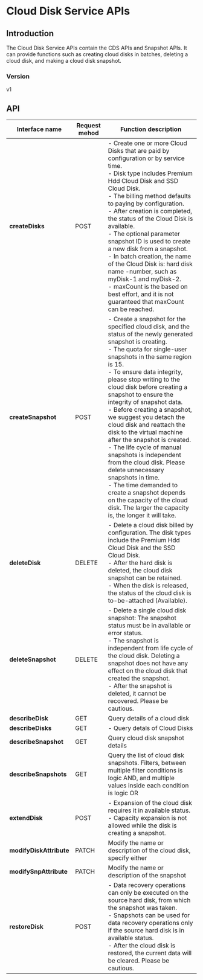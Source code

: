 # Cloud Disk Service APIs


## Introduction
The Cloud Disk Service APIs contain the CDS APIs and Snapshot APIs. It can provide functions such as creating cloud disks in batches, deleting a cloud disk, and making a cloud disk snapshot.


### Version
v1


## API
|Interface name|Request mehod|Function description|
|---|---|---|
|**createDisks**|POST|\-   Create one or more Cloud Disks that are paid by configuration or by service time.</br>\-   Disk type includes Premium Hdd Cloud Disk and SSD Cloud Disk.</br>\-   The billing method defaults to paying by configuration.</br>\-   After creation is completed, the status of the Cloud Disk is available.</br>\-   The optional parameter snapshot ID is used to create a new disk from a snapshot.</br>\-   In batch creation, the name of the Cloud Disk is: hard disk name \-number, such as myDisk\-1 and myDisk\-2.</br>\-   maxCount is the based on best effort, and it is not guaranteed that maxCount can be reached.</br>|
|**createSnapshot**|POST|\-   Create a snapshot for the specified cloud disk, and the status of the newly generated snapshot is creating.</br>\-   The quota for single\-user snapshots in the same region is 15.</br>\-   To ensure data integrity, please stop writing to the cloud disk before creating a snapshot to ensure the integrity of snapshot data.</br>\-   Before creating a snapshot, we suggest you detach the cloud disk and reattach the disk to the virtual machine after the snapshot is created.</br>\-   The life cycle of manual snapshots is independent from the cloud disk. Please delete unnecessary snapshots in time.</br>\-   The time demanded to create a snapshot depends on the capacity of the cloud disk. The larger the capacity is, the longer it will take.</br>|
|**deleteDisk**|DELETE|\-   Delete a cloud disk billed by configuration. The disk types include the Premium Hdd Cloud Disk and the SSD Cloud Disk.</br>\-   After the hard disk is deleted, the cloud disk snapshot can be retained.</br>\-   When the disk is released, the status of the cloud disk is to\-be\-attached (Available).</br>|
|**deleteSnapshot**|DELETE|\-   Delete a single cloud disk snapshot: The snapshot status must be in available or error status.</br>\-   The snapshot is independent from life cycle of the cloud disk. Deleting a snapshot does not have any effect on the cloud disk that created the snapshot.</br>\-   After the snapshot is deleted, it cannot be recovered. Please be cautious.</br>|
|**describeDisk**|GET|Query details of a cloud disk|
|**describeDisks**|GET|\-   Query detals of Cloud Disks</br>|
|**describeSnapshot**|GET|Query cloud disk snapshot details|
|**describeSnapshots**|GET|Query the list of cloud disk snapshots. Filters, between multiple filter conditions is logic AND, and multiple values ​​inside each condition is logic OR|
|**extendDisk**|POST|\-   Expansion of the cloud disk requires it in available status.</br>\-   Capacity expansion is not allowed while the disk is creating a snapshot.</br>|
|**modifyDiskAttribute**|PATCH|Modify the name or description of the cloud disk, specify either|
|**modifySnpAttribute**|PATCH|Modify the name or description of the snapshot|
|**restoreDisk**|POST|\-   Data recovery operations can only be executed on the source hard disk, from which the snapshot was taken.</br>\-   Snapshots can be used for data recovery operations only if the source hard disk is in available status.</br>\-   After the cloud disk is restored, the current data will be cleared. Please be cautious.</br>|
